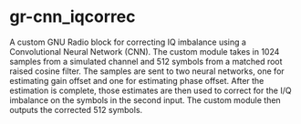# gr-cnn_iqcorrec

A custom GNU Radio block for correcting IQ imbalance using a Convolutional Neural Network (CNN). The custom module takes in 1024 samples from a simulated channel  and  512  symbols  from  a  matched  root  raised  cosine
filter. The  samples  are  sent  to  two  neural  networks,  one  for estimating  gain  offset  and  one  for  estimating  phase  offset. After  the  estimation  is  complete,  those  estimates  are  then used  to  correct  for  the  I/Q  imbalance  on  the  symbols  in  the second  input. The  custom  module  then  outputs  the  corrected 512 symbols.
